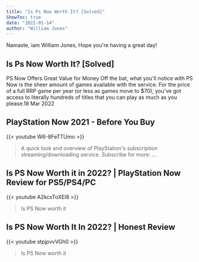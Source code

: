```yaml
---
title: "Is Ps Now Worth It? [Solved]"
ShowToc: true 
date: "2022-01-14"
author: "William Jones" 
---
```


Namaste, iam William Jones, Hope you're having a great day!
## Is Ps Now Worth It? [Solved]
PS Now Offers Great Value for Money Off the bat, what you'll notice with PS Now is the sheer amount of games available with the service. For the price of a full RRP game per year (or less as games move to $70), you've got access to literally hundreds of titles that you can play as much as you please.18 Mar 2022

## PlayStation Now 2021 - Before You Buy
{{< youtube W6-8FeTTUmo >}}
>A quick look and overview of PlayStation's subscription streaming/downloading service. Subscribe for more: ...

## Is PS Now Worth it in 2022? | PlayStation Now Review for PS5/PS4/PC
{{< youtube A2kcxToXEl8 >}}
>Is PS Now worth it

## Is PS Now Worth It In 2022? | Honest Review
{{< youtube stpjpvvVGh0 >}}
>Is PS Now worth it

